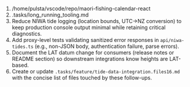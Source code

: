 1. /home/pulsta/vscode/repo/maori-fishing-calendar-react
2. .tasks/long_running_tooling.md
3. Reduce NIWA tide logging (location bounds, UTC→NZ conversion) to keep production console output minimal while retaining critical diagnostics.
4. Add proxy-level tests validating sanitized error responses in `api/niwa-tides.ts` (e.g., non-JSON body, authentication failure, parse errors).
5. Document the LAT datum change for consumers (release notes or README section) so downstream integrations know heights are LAT-based.
6. Create or update `.tasks/feature/tide-data-integration.files16.md` with the concise list of files touched by these follow-ups.
